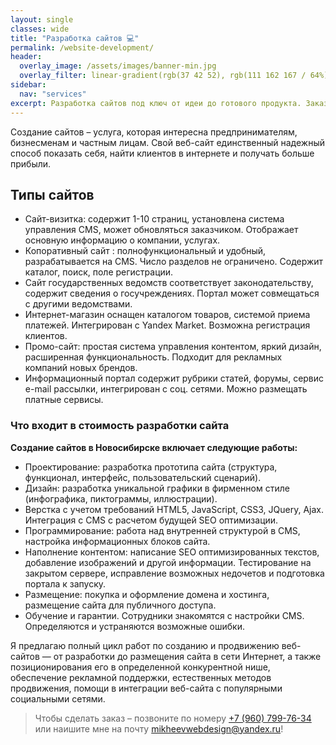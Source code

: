 ```yaml
---
layout: single
classes: wide
title: "Разработка сайтов 💻"
permalink: /website-development/
header:
  overlay_image: /assets/images/banner-min.jpg
  overlay_filter: linear-gradient(rgb(37 42 52), rgb(111 162 167 / 64%))
sidebar:
  nav: "services"
excerpt: Разработка сайтов под ключ от идеи до готового продукта. Заказать сайт у веб-разработчика. Для любого бизнеса! · Адекватная цена · Быстрый старт.
---
```


Создание сайтов – услуга, которая интересна предпринимателям, бизнесменам и частным лицам. Свой веб-сайт единственный надежный способ показать себя, найти клиентов в интернете и получать больше прибыли.

## Типы сайтов
- Сайт-визитка: содержит 1-10 страниц, установлена система управления CMS, может обновляться заказчиком. Отображает основную информацию о компании, услугах.
- Копоративный сайт : полнофункциональный и удобный, разрабатывается на CMS. Число разделов не ограничено. Содержит каталог, поиск, поле регистрации.
- Сайт государственных ведомств соответствует законодательству, содержит сведения о госучреждениях. Портал может совмещаться с другими ведомствами.
- Интернет-магазин оснащен каталогом товаров, системой приема платежей. Интегрирован с Yandex Market. Возможна регистрация клиентов.
- Промо-сайт: простая система управления контентом, яркий дизайн, расширенная функциональность. Подходит для рекламных компаний новых брендов.
- Информационный портал содержит рубрики статей, форумы, сервис e-mail рассылки, интегрирован с соц. сетями. Можно размещать платные сервисы.

### Что входит в стоимость разработки сайта

**Создание сайтов в Новосибирске включает следующие работы:**

* Проектирование: разработка прототипа сайта (структура, функционал, интерфейс, пользовательский сценарий).
* Дизайн: разработка уникальной графики в фирменном стиле (инфографика, пиктограммы, иллюстрации).
* Верстка с учетом требований HTML5, JavaScript, CSS3, JQuery, Ajax. Интеграция с CMS с расчетом будущей SEO оптимизации.
* Программирование: работа над внутренней структурой в CMS, настройка информационных блоков сайта.
* Наполнение контентом: написание SEO оптимизированных текстов, добавление изображений и другой информации. Тестирование на закрытом сервере, исправление возможных недочетов и подготовка портала к запуску.
* Размещение: покупка и оформление домена и хостинга, размещение сайта для публичного доступа.
* Обучение и гарантии. Сотрудники знакомятся с настройки CMS. Определяются и устраняются возможные ошибки.

Я предлагаю полный цикл работ по созданию и продвижению веб-сайтов — от разработки до размещения сайта в сети Интернет, а также позиционирования его в определенной конкурентной нише, обеспечение рекламной поддержки, естественных методов продвижения, помощи в интеграции веб-сайта с популярными социальными сетями.

> Чтобы сделать заказ – позвоните по номеру [+7 (960) 799-76-34](tel:89607997634) или наишите мне на почту [mikheevwebdesign@yandex.ru](mikheevwebdesign@yandex.ru)!
